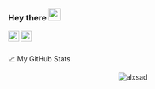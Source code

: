### Hey there <img src="https://media.giphy.com/media/hvRJCLFzcasrR4ia7z/giphy.gif" width="25px">

<a href="https://twitter.com/alxsad">
  <img align="left" alt="Alex Davidovich | Twitter" width="22px" src="https://raw.githubusercontent.com/peterthehan/peterthehan/master/assets/twitter.svg" />
</a>
<a href="https://www.linkedin.com/in/alxsad/">
  <img align="left" alt="Alex's LinkedIn" width="22px" src="https://raw.githubusercontent.com/peterthehan/peterthehan/master/assets/linkedin.svg" />
</a>

<br/><br/>

📈 My GitHub Stats

<p align="center"> <img src="https://github-readme-stats.vercel.app/api?username=alxsad&show_icons=true&theme=gotham" alt="alxsad" />
